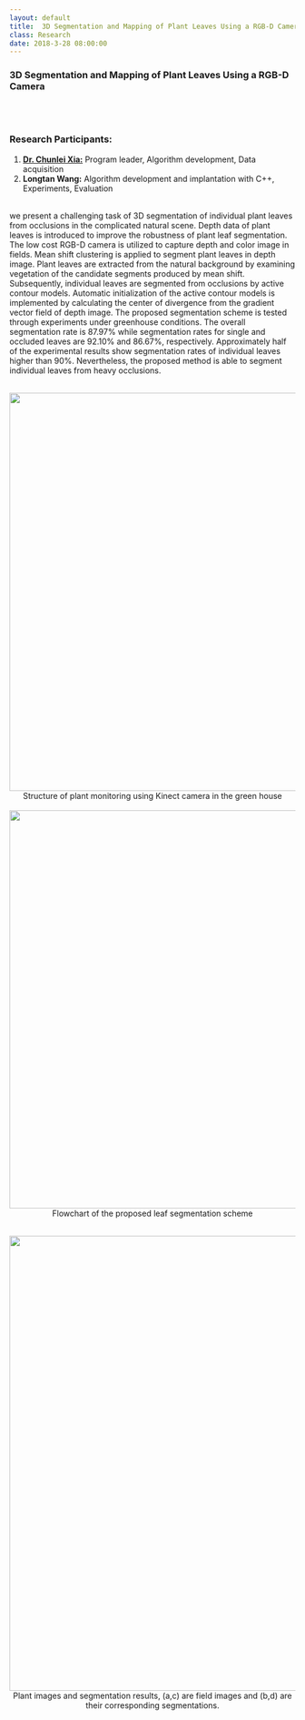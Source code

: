 ```yaml
---
layout: default
title:  3D Segmentation and Mapping of Plant Leaves Using a RGB-D Camera
class: Research
date: 2018-3-28 08:00:00
---
```


### 3D Segmentation and Mapping of Plant Leaves Using a RGB-D Camera
<br><br>

### Research Participants:  
1. [**Dr. Chunlei Xia:**](https://scholar.google.com.au/citations?user=RN8stWoAAAAJ&hl=en) Program leader, Algorithm development, Data acquisition
2. **Longtan Wang:** Algorithm development and implantation with C++, Experiments, Evaluation 
<br><br>


we present a challenging task of 3D segmentation of individual plant leaves from occlusions in the complicated natural scene. Depth data of plant leaves is introduced to improve the robustness of plant leaf segmentation. The low cost RGB-D camera is utilized to capture depth and color image in fields. Mean shift clustering is applied to segment plant leaves in depth image. Plant leaves are extracted from the natural background by examining vegetation of the candidate segments produced by mean shift. Subsequently, individual leaves are segmented from occlusions by active contour models. Automatic initialization of the active contour models is implemented by calculating the center of divergence from the gradient vector field of depth image. The proposed segmentation scheme is tested through experiments under greenhouse conditions. The overall segmentation rate is 87.97% while segmentation rates for single and occluded leaves are 92.10% and 86.67%, respectively. Approximately half of the experimental results show segmentation rates of individual leaves higher than 90%. Nevertheless, the proposed method is able to segment individual leaves from heavy occlusions.<br><br>

<center> <img src="{{site.baseurl}}/assets/post_images/5a.jpg" width="700px">  <br>
Structure of plant monitoring using Kinect camera in the green house<br><br>
 <img src="{{site.baseurl}}/assets/post_images/5b.jpg" width="700px">  <br>
Flowchart of the proposed leaf segmentation scheme<br><br>

<img src="{{site.baseurl}}/assets/post_images/5c.jpg" width="800px"><br>
Plant images and segmentation results, (a,c) are field images and (b,d) are their corresponding segmentations.
